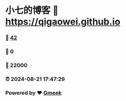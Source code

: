 # 小七的博客 :link: https://qigaowei.github.io 
### :page_facing_up: [42](https://qigaowei.github.io/tag.html) 
### :speech_balloon: 0 
### :hibiscus: 22000 
### :alarm_clock: 2024-08-21 17:47:29 
### Powered by :heart: [Gmeek](https://github.com/Meekdai/Gmeek)
